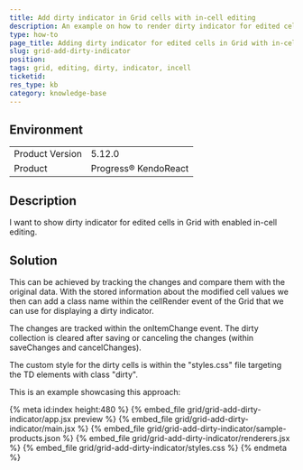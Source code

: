 ```yaml
---
title: Add dirty indicator in Grid cells with in-cell editing
description: An example on how to render dirty indicator for edited cells in Grid with in-cell editing
type: how-to
page_title: Adding dirty indicator for edited cells in Grid with in-cell editing - KendoReact Grid
slug: grid-add-dirty-indicator
position:
tags: grid, editing, dirty, indicator, incell
ticketid: 
res_type: kb
category: knowledge-base
---
```


## Environment
<table>
	<tbody>
		<tr>
			<td>Product Version</td>
			<td>5.12.0</td>
		</tr>
		<tr>
			<td>Product</td>
			<td>Progress® KendoReact</td>
		</tr>
	</tbody>
</table>

## Description
I want to show dirty indicator for edited cells in Grid with enabled in-cell editing.

## Solution
This can be achieved by tracking the changes and compare them with the original data. With the stored information about the modified cell values we then can add a class name within the cellRender event of the Grid that we can use for displaying a dirty indicator. 

The changes are tracked within the onItemChange event. The dirty collection is cleared after saving or canceling the changes (within saveChanges and cancelChanges).

The custom style for the dirty cells is within the "styles.css" file targeting the TD elements with class "dirty".

This is an example showcasing this approach:

{% meta id:index height:480 %}
{% embed_file grid/grid-add-dirty-indicator/app.jsx preview %}
{% embed_file grid/grid-add-dirty-indicator/main.jsx %}
{% embed_file grid/grid-add-dirty-indicator/sample-products.json %}
{% embed_file grid/grid-add-dirty-indicator/renderers.jsx %}
{% embed_file grid/grid-add-dirty-indicator/styles.css %}
{% endmeta %}